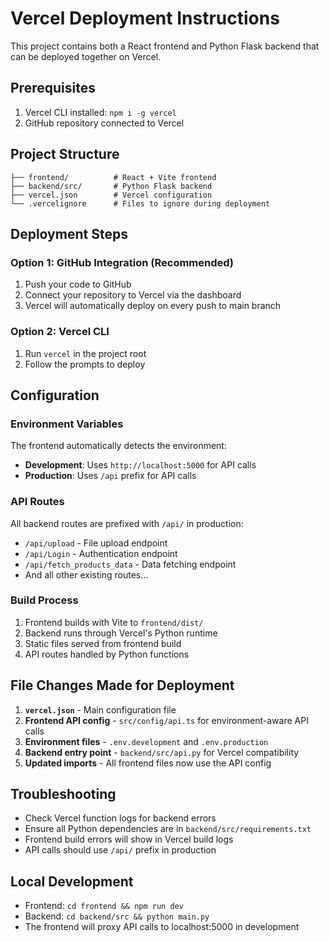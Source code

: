 # Vercel Deployment Instructions

This project contains both a React frontend and Python Flask backend that can be deployed together on Vercel.

## Prerequisites

1. Vercel CLI installed: `npm i -g vercel`
2. GitHub repository connected to Vercel

## Project Structure

```
├── frontend/          # React + Vite frontend
├── backend/src/       # Python Flask backend
├── vercel.json        # Vercel configuration
└── .vercelignore      # Files to ignore during deployment
```

## Deployment Steps

### Option 1: GitHub Integration (Recommended)

1. Push your code to GitHub
2. Connect your repository to Vercel via the dashboard
3. Vercel will automatically deploy on every push to main branch

### Option 2: Vercel CLI

1. Run `vercel` in the project root
2. Follow the prompts to deploy

## Configuration

### Environment Variables

The frontend automatically detects the environment:
- **Development**: Uses `http://localhost:5000` for API calls
- **Production**: Uses `/api` prefix for API calls

### API Routes

All backend routes are prefixed with `/api/` in production:
- `/api/upload` - File upload endpoint
- `/api/Login` - Authentication endpoint  
- `/api/fetch_products_data` - Data fetching endpoint
- And all other existing routes...

### Build Process

1. Frontend builds with Vite to `frontend/dist/`
2. Backend runs through Vercel's Python runtime
3. Static files served from frontend build
4. API routes handled by Python functions

## File Changes Made for Deployment

1. **`vercel.json`** - Main configuration file
2. **Frontend API config** - `src/config/api.ts` for environment-aware API calls
3. **Environment files** - `.env.development` and `.env.production`
4. **Backend entry point** - `backend/src/api.py` for Vercel compatibility
5. **Updated imports** - All frontend files now use the API config

## Troubleshooting

- Check Vercel function logs for backend errors
- Ensure all Python dependencies are in `backend/src/requirements.txt`
- Frontend build errors will show in Vercel build logs
- API calls should use `/api/` prefix in production

## Local Development

- Frontend: `cd frontend && npm run dev`
- Backend: `cd backend/src && python main.py`
- The frontend will proxy API calls to localhost:5000 in development